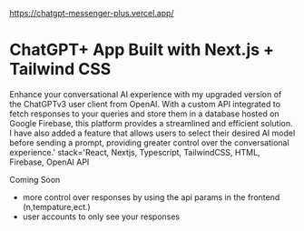 https://chatgpt-messenger-plus.vercel.app/

# ChatGPT+ App Built with Next.js + Tailwind CSS

Enhance your conversational AI experience with my upgraded version of the ChatGPTv3 user client from OpenAI. With a custom API integrated to fetch responses to your queries and store them in a database hosted on Google Firebase, this platform provides a streamlined and efficient solution. I have also added a feature that allows users to select their desired AI model before sending a prompt, providing greater control over the conversational experience.' stack='React, Nextjs, Typescript, TailwindCSS, HTML, Firebase, OpenAI API


Coming Soon
- more control over responses by using the api params in the frontend (n,tempature,ect.)
-  user accounts to only see your responses
